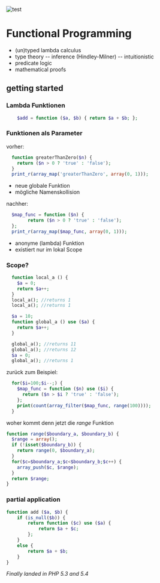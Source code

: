 ![test](http://4.bp.blogspot.com/_6m1GwPz8e34/S6LaIgiBs0I/AAAAAAAAASw/66RPdKfgnfo/s200/functionalProgramming.png)
# Functional Programming
- (un)typed lambda calculus
- type theory
-- inference (Hindley-Milner)
-- intuitionistic 
- predicate logic
- mathematical proofs

## getting started

### Lambda Funktionen
````php
	$add = function ($a, $b) { return $a + $b; };
````

### Funktionen als Parameter

vorher:
````php
  function greaterThanZero($n) {
	return ($n > 0 ? 'true' : 'false');
  }
  print_r(array_map('greaterThanZero', array(0, 1)));
````

* neue globale Funktion
* mögliche Namenskollision

nachher:
````php
  $map_func = function ($n) {
	    return ($n > 0 ? 'true' : 'false');
  };
  print_r(array_map($map_func, array(0, 1)));
````

* anonyme (lambda) Funktion
* existiert nur im lokal Scope

### Scope?
````php
  function local_a () {
    $a = 0;
    return $a++;
  }
  local_a(); //returns 1
  local_a(); //returns 1
````

````php
  $a = 10;
  function global_a () use ($a) {
    return $a++;
  }

  global_a(); //returns 11
  global_a(); //returns 12
  $a = 0;
  global_a(); //returns 1
````

zurück zum Beispiel:
````php
  for($i=100;$i--;) {
	$map_func = function ($n) use ($i) {
      return ($n > $i ? 'true' : 'false');
	};
	print(count(array_filter($map_func, range(100))));
  }
````
woher kommt denn jetzt die _range_ Funktion

````php
function range($boundary_a, $boundary_b) {
  $range = array();
  if (!isset($boundary_b)) {
  	return range(0, $boundary_a);
  }
  for($c=$boundary_a;$c<$boundary_b;$c++) {
  	array_push($c, $range);
  }
  return $range;
}
````


### partial application

````php
function add ($a, $b) {
	if (is_null($b)) {
		return function ($c) use ($a) {
			return $a + $c;
		};
	}
	else {
		return $a + $b;
	}
}
````
*Finally landed in PHP 5.3 and 5.4*
